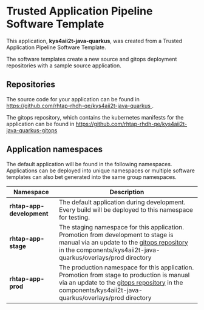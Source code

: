# Trusted Application Pipeline Software Template

This application, **kys4aii2t-java-quarkus**, was created from a Trusted Application Pipeline Software Template.

The software templates create a new source and gitops deployment repositories with a sample source application. 

## Repositories

The source code for your application can be found in [https://github.com/rhtap-rhdh-qe/kys4aii2t-java-quarkus ](https://github.com/rhtap-rhdh-qe/kys4aii2t-java-quarkus ).
 
The gitops repository, which contains the kubernetes manifests for the application can be found in 
[https://github.com/rhtap-rhdh-qe/kys4aii2t-java-quarkus-gitops ](https://github.com/rhtap-rhdh-qe/kys4aii2t-java-quarkus-gitops ) 

## Application namespaces 

The default application will be found in the following namespaces. Applications can be deployed into unique namespaces or multiple software templates can also bet generated into the same group namespaces.  

|  Namespace   |  Description   |  
| -------- | -------- |   
| **rhtap-app-development** | The default application during development. Every build will be deployed to this namespace for testing. | 
| **rhtap-app-stage** | The staging namespace for this application. Promotion from development to stage is manual via an update to the [gitops repository](https://github.com/rhtap-rhdh-qe/kys4aii2t-java-quarkus-gitops ) in the components/kys4aii2t-java-quarkus/overlays/prod directory |  
| **rhtap-app-prod** | The production namespace for this application. Promotion from stage to production is manual via an update to the [gitops repository](https://github.com/rhtap-rhdh-qe/kys4aii2t-java-quarkus-gitops ) in the components/kys4aii2t-java-quarkus/overlays/prod directory | 